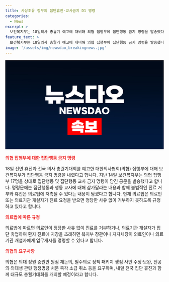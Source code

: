 ```yaml
---
title: 사상초유 정부의 집단휴진·교사금지 D1 명령
categories:
  - News
excerpt: >
  보건복지부는 18일의사 총궐기 예고에 대비해 의협 집행부에 집단행동 금지 명령을 발송했다. 의료법에 따르면 의료인은 정당한 이유 없이 진료를 거부할 수 없으며, 휴업으로 환자에게 지장을 초래하면 장관이 업무개시를 명령할 수 있다. 의협은 정원 증원안 등을 요구하며 전국 집단 휴진과 총궐기대회를 예고했지만, 보건복지부는 이에 대한 대비책을 세웠다.
feature_text: >
  보건복지부는 18일의사 총궐기 예고에 대비해 의협 집행부에 집단행동 금지 명령을 발송했다. 의료법에 따르면 의료인은 정당한 이유 없이 진료를 거부할 수 없으며, 휴업으로 환자에게 지장을 초래하면 장관이 업무개시를 명령할 수 있다. 의협은 정원 증원안 등을 요구하며 전국 집단 휴진과 총궐기대회를 예고했지만, 보건복지부는 이에 대한 대비책을 세웠다.
image: '/assets/img/newsdao_breakingnews.jpg'
---
```


<p><img src="/assets/img/newsdao_breakingnews.jpg" alt="pcversion 속보" /></p>

<p><b><span style="color: #ee2323;">의협 집행부에 대한 집단행동 금지 명령</span></b></p>

<p data-ke-size="size16">18일 전면 휴진과 전국 의사 총궐기대회를 예고한 대한의사협회(의협) 집행부에 대해 보건복지부가 집단행동 금지 명령을 내렸다고 합니다. 지난 14일 보건복지부는 의협 집행부 17명을 상대로 집단행동 및 집단행동 교사 금지 명령이 담긴 공문을 발송했다고 합니다. 명령문에는 집단행동과 행동 교사에 대해 삼가달라는 내용과 함께 불법적인 진료 거부와 휴진은 의료법에 저촉될 수 있다는 내용이 담겼다고 합니다. 현재 의료법은 의료인 또는 의료기관 개설자가 진료 요청을 받으면 정당한 사유 없이 거부하지 못하도록 규정하고 있다고 합니다.</p>

<p><b><span style="color: #ee2323;">의료법에 따른 규정</span></b></p>

<p data-ke-size="size16">의료법에 따르면 의료인이 정당한 사유 없이 진료를 거부하거나, 의료기관 개설자가 집단 휴업하여 환자 진료에 지장을 초래하면 복지부 장관이나 지자체장이 의료인이나 의료기관 개설자에게 업무개시를 명령할 수 있다고 합니다.</p>

<p><b><span style="color: #ee2323;">의협의 요구사항</span></b></p>

<p data-ke-size="size16">의협은 의대 정원 증원안 원점 재논의, 필수의료 정책 패키지 쟁점 사안 수정·보완, 전공의·의대생 관련 행정명령 처분 즉각 소급 취소 등을 요구하며, 내일 전국 집단 휴진과 함께 대규모 총궐기대회를 개최할 예정이라고 합니다.</p>

